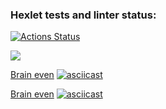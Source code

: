 ### Hexlet tests and linter status:
[![Actions Status](https://github.com/Enimalojd/python-project-49/actions/workflows/hexlet-check.yml/badge.svg)](https://github.com/Enimalojd/python-project-49/actions)

<a href="https://codeclimate.com/github/Enimalojd/python-project-49/maintainability"><img src="https://api.codeclimate.com/v1/badges/c6320919aa727462ac90/maintainability" /></a>

<a href="https://asciinema.org/a/619299">Brain even</a>
[![asciicast](https://asciinema.org/a/619299.svg)](https://asciinema.org/a/619299)

<a href="https://asciinema.org/a/619300">Brain even</a>
[![asciicast](https://asciinema.org/a/619300.svg)](https://asciinema.org/a/619300)
